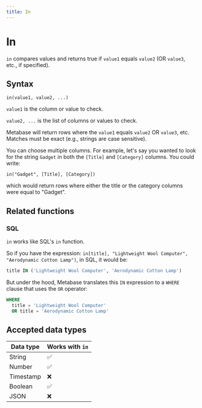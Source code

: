 ```yaml
---
title: In
---
```


# In

`in` compares values and returns true if `value1` equals `value2` (OR `value3`, etc., if specified).

## Syntax

```
in(value1, value2, ...)
```

`value1` is the column or value to check.

`value2, ...` is the list of columns or values to check.

Metabase will return rows where the `value1` equals `value2` OR `value3`, etc. Matches must be exact (e.g., strings are case sensitive).

You can choose multiple columns. For example, let's say you wanted to look for the string `Gadget` in both the `[Title]` and `[Category]` columns. You could write:

```
in("Gadget", [Title], [Category])
```

which would return rows where either the title or the category columns were equal to "Gadget".

## Related functions

### SQL

`in` works like SQL's `in` function.

So if you have the expression: `in[title], "Lightweight Wool Computer", "Aerodynamic Cotton Lamp")`, in SQL, it would be:

```sql
title IN ('Lightweight Wool Computer', 'Aerodynamic Cotton Lamp')
```

But under the hood, Metabase translates this `IN` expression to a `WHERE` clause that uses the `OR` operator:

```sql
WHERE
  title = 'Lightweight Wool Computer'
  OR title = 'Aerodynamic Cotton Lamp'
```

## Accepted data types

| Data type | Works with `in` |
| --------- | --------------- |
| String    | ✅              |
| Number    | ✅              |
| Timestamp | ❌              |
| Boolean   | ✅              |
| JSON      | ❌              |
